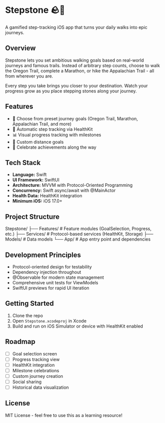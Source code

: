 # Stepstone 🪨👣

A gamified step-tracking iOS app that turns your daily walks into epic journeys.

## Overview

Stepstone lets you set ambitious walking goals based on real-world journeys and famous trails. Instead of arbitrary step counts, choose to walk the Oregon Trail, complete a Marathon, or hike the Appalachian Trail - all from wherever you are.

Every step you take brings you closer to your destination. Watch your progress grow as you place stepping stones along your journey.

## Features

- 📍 Choose from preset journey goals (Oregon Trail, Marathon, Appalachian Trail, and more)
- 👟 Automatic step tracking via HealthKit
- 📊 Visual progress tracking with milestones
- 🎯 Custom distance goals
- 🎉 Celebrate achievements along the way

## Tech Stack

- **Language:** Swift
- **UI Framework:** SwiftUI
- **Architecture:** MVVM with Protocol-Oriented Programming
- **Concurrency:** Swift async/await with @MainActor
- **Health Data:** HealthKit integration
- **Minimum iOS:** iOS 17.0+

## Project Structure

Stepstone/
├── Features/         # Feature modules (GoalSelection, Progress, etc.)
├── Services/         # Protocol-based services (HealthKit, Storage)
├── Models/           # Data models
└── App/              # App entry point and dependencies

## Development Principles

- Protocol-oriented design for testability
- Dependency injection throughout
- @Observable for modern state management
- Comprehensive unit tests for ViewModels
- SwiftUI previews for rapid UI iteration

## Getting Started

1. Clone the repo
2. Open `Stepstone.xcodeproj` in Xcode
3. Build and run on iOS Simulator or device with HealthKit enabled

## Roadmap

- [ ] Goal selection screen
- [ ] Progress tracking view
- [ ] HealthKit integration
- [ ] Milestone celebrations
- [ ] Custom journey creation
- [ ] Social sharing
- [ ] Historical data visualization

## License

MIT License - feel free to use this as a learning resource!
